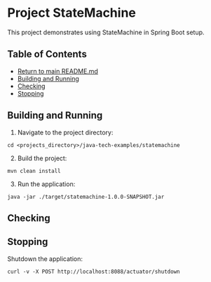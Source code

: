 # Project StateMachine

This project demonstrates using StateMachine in Spring Boot setup.

## Table of Contents

* [Return to main README.md](../README.md#project-java-tech-examples)
* [Building and Running](#building-and-running)
* [Checking](#checking)
* [Stopping](#stopping)

## Building and Running

1. Navigate to the project directory:

```
cd <projects_directory>/java-tech-examples/statemachine
```

2. Build the project:

```
mvn clean install
```

3. Run the application:

```
java -jar ./target/statemachine-1.0.0-SNAPSHOT.jar
```

## Checking

## Stopping

Shutdown the application:

```
curl -v -X POST http://localhost:8088/actuator/shutdown
```
